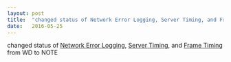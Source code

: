 ```yaml
---
layout: post
title:  "changed status of Network Error Logging, Server Timing, and Frame Timing from WD to NOTE"
date:   2016-05-25
---
```


changed status of <a href="http://www.w3.org/TR/network-error-logging/">Network Error Logging</a>, <a href="http://www.w3.org/TR/server-timing">Server Timing</a>, and <a href="http://www.w3.org/TR/frame-timing/">Frame Timing</a> from WD to NOTE

